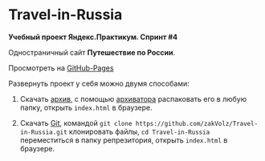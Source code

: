 # Travel-in-Russia
**Учебный проект Яндекс.Практикум. Спринт #4**

Одностраничный сайт **Путешествие по России**.

Просмотреть на [GitHub-Pages](https://zakvolz.github.io/Travel-in-Russia/)

Развернуть проект у себя можно двумя способами:

1. Скачать [архив](https://github.com/zakVolz/Travel-in-Russia/archive/master.zip), 
с помощью [архиватора](https://www.win-rar.com/postdownload.html?&L=4) распаковать его в любую папку,
открыть `index.html` в браузере.

2. Скачать [Git](https://git-scm.com/),
командой `git clone https://github.com/zakVolz/Travel-in-Russia.git` клонировать файлы,
`cd Travel-in-Russia` переместиться в папку репрезитория,
открыть `index.html` в браузере.
